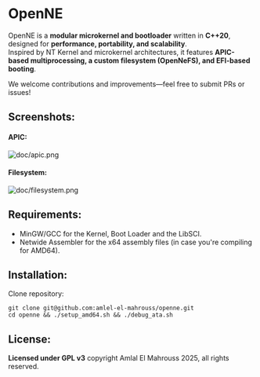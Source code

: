 <!-- Read Me of NeKernel -->

# OpenNE

OpenNE is a **modular microkernel and bootloader** written in **C++20**, designed for **performance, portability, and scalability**.  
Inspired by NT Kernel and microkernel architectures, it features **APIC-based multiprocessing, a custom filesystem (OpenNeFS), and EFI-based booting**.  

We welcome contributions and improvements—feel free to submit PRs or issues!

## Screenshots:

#### APIC:

![doc/apic.png](doc/apic.png)

#### Filesystem:

![doc/filesystem.png](doc/filesystem.png)

## Requirements:

- MinGW/GCC for the Kernel, Boot Loader and the LibSCI.
- Netwide Assembler for the x64 assembly files (in case you're compiling for AMD64).

## Installation:

Clone repository:

```
git clone git@github.com:amlel-el-mahrouss/openne.git
cd openne && ./setup_amd64.sh && ./debug_ata.sh
```

## License:

**Licensed under GPL v3** copyright Amlal El Mahrouss 2025, all rights reserved.
